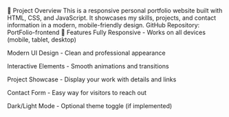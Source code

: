 🌟 Project Overview
This is a responsive personal portfolio website built with HTML, CSS, and JavaScript. It showcases my skills, projects, and contact information in a modern, mobile-friendly design.
GitHub Repository: PortFolio-frontend
🚀 Features
Fully Responsive - Works on all devices (mobile, tablet, desktop)

Modern UI Design - Clean and professional appearance

Interactive Elements - Smooth animations and transitions

Project Showcase - Display your work with details and links

Contact Form - Easy way for visitors to reach out

Dark/Light Mode - Optional theme toggle (if implemented)
